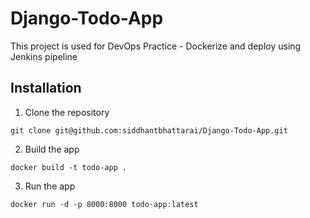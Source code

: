 # Django-Todo-App
This project is used for DevOps Practice - Dockerize and deploy using Jenkins pipeline 
## Installation
1. Clone the repository
```
git clone git@github.com:siddhantbhattarai/Django-Todo-App.git
```

2. Build the app
```
docker build -t todo-app .
```

3. Run the app
```
docker run -d -p 8000:8000 todo-app:latest
```
